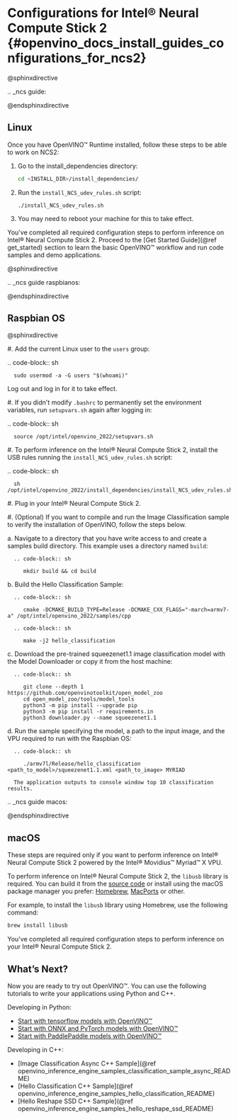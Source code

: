 # Configurations for Intel® Neural Compute Stick 2 {#openvino_docs_install_guides_configurations_for_ncs2}

@sphinxdirective

.. _ncs guide:

@endsphinxdirective


## Linux

Once you have OpenVINO™ Runtime installed, follow these steps to be able to work on NCS2:

1. Go to the install_dependencies directory:
   ```sh
   cd <INSTALL_DIR>/install_dependencies/
   ```
2. Run the `install_NCS_udev_rules.sh` script:
   ```
   ./install_NCS_udev_rules.sh
   ```
3. You may need to reboot your machine for this to take effect.

You've completed all required configuration steps to perform inference on Intel® Neural Compute Stick 2. 
Proceed to the [Get Started Guide](@ref get_started) section to learn the basic OpenVINO™ workflow and run code samples and demo applications.

@sphinxdirective

.. _ncs guide raspbianos:

@endsphinxdirective


## Raspbian OS

@sphinxdirective

#. Add the current Linux user to the ``users`` group:

   .. code-block:: sh

      sudo usermod -a -G users "$(whoami)"

   Log out and log in for it to take effect.

#. If you didn't modify ``.bashrc`` to permanently set the environment variables, run ``setupvars.sh`` again after logging in:

   .. code-block:: sh

      source /opt/intel/openvino_2022/setupvars.sh

#. To perform inference on the Intel® Neural Compute Stick 2, install the USB rules running the ``install_NCS_udev_rules.sh`` script:

   .. code-block:: sh

      sh /opt/intel/openvino_2022/install_dependencies/install_NCS_udev_rules.sh

#. Plug in your Intel® Neural Compute Stick 2.

#. (Optional) If you want to compile and run the Image Classification sample to verify the installation of OpenVINO, follow the steps below.

   a. Navigate to a directory that you have write access to and create a samples build directory. This example uses a directory named ``build``:

      .. code-block:: sh

         mkdir build && cd build

   b. Build the Hello Classification Sample:

      .. code-block:: sh

         cmake -DCMAKE_BUILD_TYPE=Release -DCMAKE_CXX_FLAGS="-march=armv7-a" /opt/intel/openvino_2022/samples/cpp

      .. code-block:: sh

         make -j2 hello_classification

   c. Download the pre-trained squeezenet1.1 image classification model with the Model Downloader or copy it from the host machine:

      .. code-block:: sh

         git clone --depth 1 https://github.com/openvinotoolkit/open_model_zoo
         cd open_model_zoo/tools/model_tools
         python3 -m pip install --upgrade pip
         python3 -m pip install -r requirements.in
         python3 downloader.py --name squeezenet1.1

   d. Run the sample specifying the model, a path to the input image, and the VPU required to run with the Raspbian OS:

      .. code-block:: sh

         ./armv7l/Release/hello_classification <path_to_model>/squeezenet1.1.xml <path_to_image> MYRIAD

      The application outputs to console window top 10 classification results.


.. _ncs guide macos:

@endsphinxdirective


## macOS

These steps are required only if you want to perform inference on Intel® Neural Compute Stick 2 powered by the Intel® Movidius™ Myriad™ X VPU.

To perform inference on Intel® Neural Compute Stick 2, the `libusb` library is required. You can build it from the [source code](https://github.com/libusb/libusb) or install using the macOS package manager you prefer: [Homebrew](https://brew.sh/), [MacPorts](https://www.macports.org/) or other.

For example, to install the `libusb` library using Homebrew, use the following command:
```sh
brew install libusb
```

You've completed all required configuration steps to perform inference on your Intel® Neural Compute Stick 2.

## What’s Next?

Now you are ready to try out OpenVINO™. You can use the following tutorials to write your applications using Python and C++.

Developing in Python:
   * [Start with tensorflow models with OpenVINO™](https://docs.openvino.ai/2022.2/notebooks/101-tensorflow-to-openvino-with-output.html)
   * [Start with ONNX and PyTorch models with OpenVINO™](https://docs.openvino.ai/2022.2/notebooks/102-pytorch-onnx-to-openvino-with-output.html)
   * [Start with PaddlePaddle models with OpenVINO™](https://docs.openvino.ai/2022.2/notebooks/103-paddle-onnx-to-openvino-classification-with-output.html)

Developing in C++:
   * [Image Classification Async C++ Sample](@ref openvino_inference_engine_samples_classification_sample_async_README)
   * [Hello Classification C++ Sample](@ref openvino_inference_engine_samples_hello_classification_README)
   * [Hello Reshape SSD C++ Sample](@ref openvino_inference_engine_samples_hello_reshape_ssd_README)
   